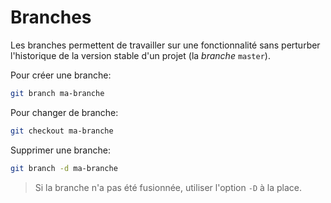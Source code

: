 # Branches

Les branches permettent de travailler sur une fonctionnalité sans perturber l'historique de la version stable d'un projet (la *branche* `master`).

Pour créer une branche:
```sh
git branch ma-branche
```

Pour changer de branche:
```sh
git checkout ma-branche
```

Supprimer une branche:
```sh
git branch -d ma-branche
```
> Si la branche n'a pas été fusionnée, utiliser l'option `-D` à la place.
